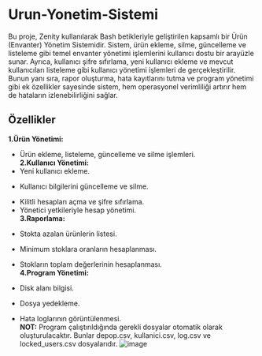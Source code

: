 # Urun-Yonetim-Sistemi
   Bu proje, Zenity kullanılarak Bash betikleriyle geliştirilen kapsamlı bir Ürün (Envanter) Yönetim Sistemidir. Sistem, ürün ekleme, silme, güncelleme ve listeleme gibi temel envanter yönetimi işlemlerini kullanıcı dostu bir arayüzle sunar. Ayrıca, kullanıcı şifre sıfırlama, yeni kullanıcı ekleme ve mevcut kullanıcıları listeleme gibi kullanıcı yönetimi işlemleri de gerçekleştirilir. Bunun yanı sıra, rapor oluşturma, hata kayıtlarını tutma ve program yönetimi gibi ek özellikler sayesinde sistem, hem operasyonel verimliliği artırır hem de hataların izlenebilirliğini sağlar.
## Özellikler
**1.Ürün Yönetimi:**
 - Ürün ekleme, listeleme, güncelleme ve silme işlemleri. </br>
**2.Kullanıcı Yönetimi:**
 - Yeni kullanıcı ekleme.
 * Kullanıcı bilgilerini güncelleme ve silme.
 + Kilitli hesapları açma ve şifre sıfırlama.
 + Yönetici yetkileriyle hesap yönetimi. </br>
**3.Raporlama:**
 - Stokta azalan ürünlerin listesi.
 * Minimum stoklara oranların hesaplanması.
 + Stokların toplam değerlerinin hesaplanması. </br>
**4.Program Yönetimi:**
 - Disk alanı bilgisi.
 * Dosya yedekleme.
 + Hata loglarının görüntülenmesi. </br>
**NOT:** Program çalıştırıldığında gerekli dosyalar otomatik olarak oluşturulacaktır. Bunlar depop.csv, kullanici.csv, log.csv ve locked_users.csv dosyalarıdır.
![image](https://github.com/user-attachments/assets/8ee3e359-5159-4d12-ad11-4529b67e418a)
